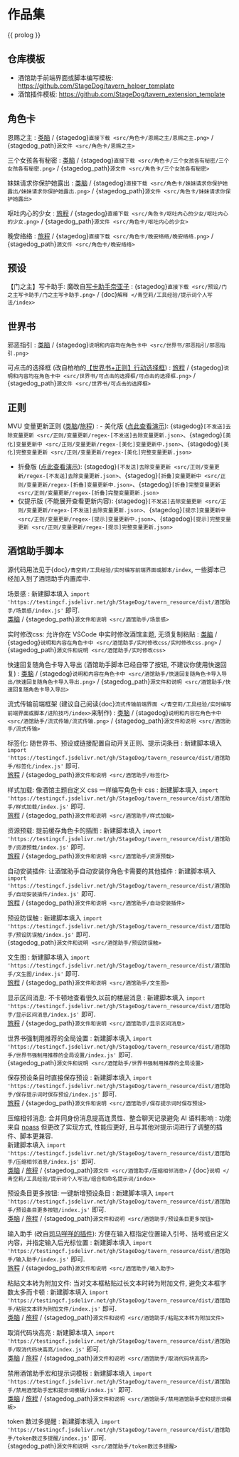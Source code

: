 <!-- markdownlint-disable MD032 MD007 -->
# 作品集

{{ prolog }}

## 仓库模板

- 酒馆助手前端界面或脚本编写模板: <https://github.com/StageDog/tavern_helper_template>
- 酒馆插件模板: <https://github.com/StageDog/tavern_extension_template>

## 角色卡

恩赐之主
: [类脑](https://discord.com/channels/1134557553011998840/1303936998913867836) / {stagedog}`直接下载 <src/角色卡/恩赐之主/恩赐之主.png>` / {stagedog_path}`源文件 <src/角色卡/恩赐之主>`

三个女孩各有秘密
: [类脑](https://discord.com/channels/1134557553011998840/1309438694557487145) / {stagedog}`直接下载 <src/角色卡/三个女孩各有秘密/三个女孩各有秘密.png>` / {stagedog_path}`源文件 <src/角色卡/三个女孩各有秘密>`

妹妹请求你保护她露出
: [类脑](https://discord.com/channels/1134557553011998840/1309438694557487145) / {stagedog}`直接下载 <src/角色卡/妹妹请求你保护她露出/妹妹请求你保护她露出.png>` / {stagedog_path}`源文件 <src/角色卡/妹妹请求你保护她露出>`

呕吐内心的少女
: [旅程](https://discord.com/channels/1291925535324110879/1339557809137778688) / {stagedog}`直接下载 <src/角色卡/呕吐内心的少女/呕吐内心的少女.png>` / {stagedog_path}`源文件 <src/角色卡/呕吐内心的少女>`

晚安络络
: [旅程](https://discord.com/channels/1291925535324110879/1351974085030314036) / {stagedog}`直接下载 <src/角色卡/晚安络络/晚安络络.png>` / {stagedog_path}`源文件 <src/角色卡/晚安络络>`

## 预设

【门之主】写卡助手: 魔改自[写卡助手奈亚子](https://discord.com/channels/1134557553011998840/1300806517339193384)
: {stagedog}`直接下载 <src/预设/门之主写卡助手/门之主写卡助手.png>` / {doc}`解释 </青空莉/工具经验/提示词个人写法/index>`

## 世界书

邪恶指引
: [类脑](https://discord.com/channels/1134557553011998840/1322860907147034625) / {stagedog}`说明和内容均在角色卡中 <src/世界书/邪恶指引/邪恶指引.png>`

可点击的选择框 (改自柏柏的[【世界书+正则】行动选择框](https://discord.com/channels/1291925535324110879/1339825625782816788))
: [旅程](https://discord.com/channels/1291925535324110879/1339825625782816788) / {stagedog}`说明和内容均在角色卡中 <src/世界书/可点击的选择框/可点击的选择框.png>` / {stagedog_path}`源文件 <src/世界书/可点击的选择框>`

## 正则

MVU 变量更新正则 ([类脑](https://discord.com/channels/1134557553011998840/1396436859613089893/1396436859613089893)/[旅程](https://discord.com/channels/1291925535324110879/1396436234729029703/1396436234729029703))
: - 美化版 ([点此查看演示](https://gitgud.io/StageDog/tavern_resource/-/raw/main/src/正则/变量更新/美化版.mp4)): {stagedog}`[不发送]去除变量更新 <src/正则/变量更新/regex-[不发送]去除变量更新.json>`、{stagedog}`[美化]变量更新中 <src/正则/变量更新/regex-[美化]变量更新中.json>`、{stagedog}`[美化]完整变量更新 <src/正则/变量更新/regex-[美化]完整变量更新.json>`
  - 折叠版 ([点此查看演示](https://gitgud.io/StageDog/tavern_resource/-/raw/main/src/正则/变量更新/折叠版.mp4)): {stagedog}`[不发送]去除变量更新 <src/正则/变量更新/regex-[不发送]去除变量更新.json>`、{stagedog}`[折叠]变量更新中 <src/正则/变量更新/regex-[折叠]变量更新中.json>`、{stagedog}`[折叠]完整变量更新 <src/正则/变量更新/regex-[折叠]完整变量更新.json>`
  - 仅提示版 (不能展开查看更新内容): {stagedog}`[不发送]去除变量更新 <src/正则/变量更新/regex-[不发送]去除变量更新.json>`、{stagedog}`[提示]变量更新中 <src/正则/变量更新/regex-[提示]变量更新中.json>`、{stagedog}`[提示]完整变量更新 <src/正则/变量更新/regex-[提示]完整变量更新.json>`

## 酒馆助手脚本

源代码用法见于{doc}`/青空莉/工具经验/实时编写前端界面或脚本/index`, 一些脚本已经加入到了酒馆助手内置库中.

场景感
: 新建脚本填入 `import 'https://testingcf.jsdelivr.net/gh/StageDog/tavern_resource/dist/酒馆助手/场景感/index.js'` 即可. \
  [类脑](https://discord.com/channels/1134557553011998840/1308428327731855472) / {stagedog_path}`源文件和说明 <src/酒馆助手/场景感>`

实时修改css: 允许你在 VSCode 中实时修改酒馆主题, 无须复制粘贴
: [类脑](https://discord.com/channels/1134557553011998840/1333758463582404670) / {stagedog}`说明和内容在角色卡中 <src/酒馆助手/实时修改css/实时修改css.png>` / {stagedog_path}`源文件和说明 <src/酒馆助手/实时修改css>`

快速回复随角色卡导入导出 (酒馆助手脚本已经自带了按钮, 不建议你使用快速回复)
: [类脑](https://discord.com/channels/1134557553011998840/1322585732962975915) / {stagedog}`说明和内容在角色卡中 <src/酒馆助手/快速回复随角色卡导入导出/快速回复随角色卡导入导出.png>` / {stagedog_path}`源文件和说明 <src/酒馆助手/快速回复随角色卡导入导出>`

流式传输前端框架 (建议自己阅读{doc}`流式传输前端界面 </青空莉/工具经验/实时编写前端界面或脚本/进阶技巧/index>`来制作)
: [类脑](https://discord.com/channels/1134557553011998840/1330206359362211960) / {stagedog}`说明和内容在角色卡中 <src/酒馆助手/流式传输/流式传输.png>` / {stagedog_path}`源文件和说明 <src/酒馆助手/流式传输>`

标签化: 随世界书、预设或链接配置自动开关正则、提示词条目
: 新建脚本填入 `import 'https://testingcf.jsdelivr.net/gh/StageDog/tavern_resource/dist/酒馆助手/标签化/index.js'` 即可. \
  [旅程](https://discord.com/channels/1291925535324110879/1344362686900605043) / {stagedog_path}`源文件和说明 <src/酒馆助手/标签化>`

样式加载: 像酒馆主题自定义 css 一样编写角色卡 css
: 新建脚本填入 `import 'https://testingcf.jsdelivr.net/gh/StageDog/tavern_resource/dist/酒馆助手/样式加载/index.js'` 即可. \
  [旅程](https://discord.com/channels/1291925535324110879/1354783717910122496) / {stagedog_path}`源文件和说明 <src/酒馆助手/样式加载>`

资源预载: 提前缓存角色卡的插图
: 新建脚本填入 `import 'https://testingcf.jsdelivr.net/gh/StageDog/tavern_resource/dist/酒馆助手/资源预载/index.js'` 即可. \
  [旅程](https://discord.com/channels/1291925535324110879/1354791063935520898) / {stagedog_path}`源文件和说明 <src/酒馆助手/资源预载>`

自动安装插件: 让酒馆助手自动安装你角色卡需要的其他插件
: 新建脚本填入 `import 'https://testingcf.jsdelivr.net/gh/StageDog/tavern_resource/dist/酒馆助手/自动安装插件/index.js'` 即可. \
  [旅程](https://discord.com/channels/1291925535324110879/1346952067234660352) / {stagedog_path}`源文件和说明 <src/酒馆助手/自动安装插件>`

预设防误触
: 新建脚本填入 `import 'https://testingcf.jsdelivr.net/gh/StageDog/tavern_resource/dist/酒馆助手/预设防误触/index.js'` 即可. \
  {stagedog_path}`源文件和说明 <src/酒馆助手/预设防误触>`

文生图
: 新建脚本填入 `import 'https://testingcf.jsdelivr.net/gh/StageDog/tavern_resource/dist/酒馆助手/文生图/index.js'` 即可. \
  [旅程](https://discord.com/channels/1291925535324110879/1368559983704146041) / {stagedog_path}`源文件和说明 <src/酒馆助手/文生图>`

显示区间消息: 不卡顿地查看很久以前的楼层消息
: 新建脚本填入 `import 'https://testingcf.jsdelivr.net/gh/StageDog/tavern_resource/dist/酒馆助手/显示区间消息/index.js'` 即可. \
  [旅程](https://discord.com/channels/1291925535324110879/1371060550469029939) / {stagedog_path}`源文件和说明 <src/酒馆助手/显示区间消息>`

世界书强制用推荐的全局设置
: 新建脚本填入 `import 'https://testingcf.jsdelivr.net/gh/StageDog/tavern_resource/dist/酒馆助手/世界书强制用推荐的全局设置/index.js'` 即可. \
  {stagedog_path}`源文件和说明 <src/酒馆助手/世界书强制用推荐的全局设置>`

保存预设条目时直接保存预设
: 新建脚本填入 `import 'https://testingcf.jsdelivr.net/gh/StageDog/tavern_resource/dist/酒馆助手/保存提示词时保存预设/index.js'` 即可. \
  [旅程](https://discord.com/channels/1291925535324110879/1371874887156891689) / {stagedog_path}`源文件和说明 <src/酒馆助手/保存提示词时保存预设>`

压缩相邻消息: 合并同身份消息提高连贯性、整合聊天记录避免 AI 语料影响
: 功能来自 [noass](https://gitgud.io/Monblant/noass) 但更改了实现方式, 性能应更好, 且与其他对提示词进行了调整的插件、脚本更兼容. \
  新建脚本填入 `import 'https://testingcf.jsdelivr.net/gh/StageDog/tavern_resource/dist/酒馆助手/压缩相邻消息/index.js'` 即可. \
  [类脑](https://discord.com/channels/1134557553011998840/1410317452029595658) / [旅程](https://discord.com/channels/1291925535324110879/1410316490690793644) / {stagedog_path}`源文件 <src/酒馆助手/压缩相邻消息>` / {doc}`说明 </青空莉/工具经验/提示词个人写法/组合和命名提示词/index>`

预设条目更多按钮: 一键新增预设条目
: 新建脚本填入 `import 'https://testingcf.jsdelivr.net/gh/StageDog/tavern_resource/dist/酒馆助手/预设条目更多按钮/index.js'` 即可. \
  [类脑](https://discord.com/channels/1134557553011998840/1405486208796069898) / [旅程](https://discord.com/channels/1291925535324110879/1405485289677525002) / {stagedog_path}`源文件和说明 <src/酒馆助手/预设条目更多按钮>`

输入助手 (改自[司马咩咩的插件](https://github.com/Mooooooon/st-input-helper)): 方便在输入框指定位置输入引号、括号或自定义内容，并指定输入后光标位置
: 新建脚本填入 `import 'https://testingcf.jsdelivr.net/gh/StageDog/tavern_resource/dist/酒馆助手/输入助手/index.js'` 即可. \
  [旅程](https://discord.com/channels/1291925535324110879/1353370392705896468) / {stagedog_path}`源文件和说明 <src/酒馆助手/输入助手>`

粘贴文本转为附加文件: 当对文本框粘贴过长文本时转为附加文件, 避免文本框字数太多而卡顿
: 新建脚本填入 `import 'https://testingcf.jsdelivr.net/gh/StageDog/tavern_resource/dist/酒馆助手/粘贴文本转为附加文件/index.js'` 即可. \
  [类脑](https://discord.com/channels/1134557553011998840/1411315671794585660) / [旅程](https://discord.com/channels/1291925535324110879/1411315491225731122) / {stagedog_path}`源文件和说明 <src/酒馆助手/粘贴文本转为附加文件>`

取消代码块高亮
: 新建脚本填入 `import 'https://testingcf.jsdelivr.net/gh/StageDog/tavern_resource/dist/酒馆助手/取消代码块高亮/index.js'` 即可. \
  [类脑](https://discord.com/channels/1134557553011998840/1415651993833439302) / [旅程](https://discord.com/channels/1291925535324110879/1415652313837735947) / {stagedog_path}`源文件和说明 <src/酒馆助手/取消代码块高亮>`

禁用酒馆助手宏和提示词模板
: 新建脚本填入 `import 'https://testingcf.jsdelivr.net/gh/StageDog/tavern_resource/dist/酒馆助手/禁用酒馆助手宏和提示词模板/index.js'` 即可. \
  [类脑](https://discord.com/channels/1134557553011998840/1423948144072327229) / [旅程](https://discord.com/channels/1291925535324110879/1423948388906565794) / {stagedog_path}`源文件和说明 <src/酒馆助手/禁用酒馆助手宏和提示词模板>`

token 数过多提醒
: 新建脚本填入 `import 'https://testingcf.jsdelivr.net/gh/StageDog/tavern_resource/dist/酒馆助手/token数过多提醒/index.js'` 即可. \
  {stagedog_path}`源文件和说明 <src/酒馆助手/token数过多提醒>`
